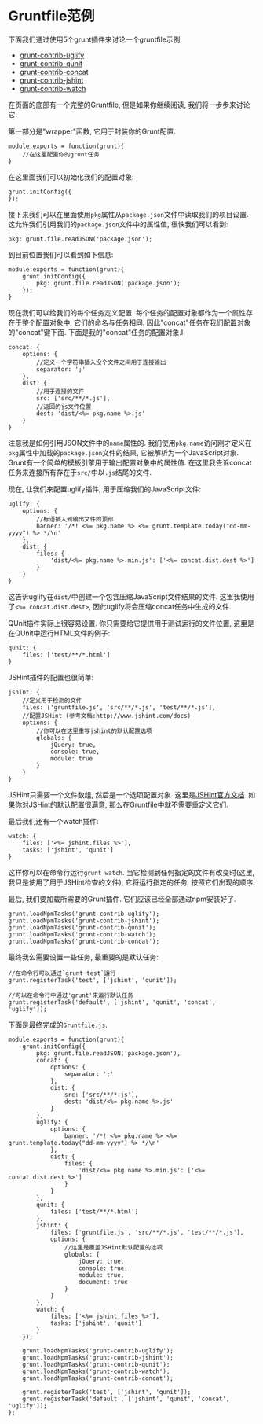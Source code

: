 # Gruntfile范例

下面我们通过使用5个grunt插件来讨论一个gruntfile示例:

+ [grunt-contrib-uglify](https://github.com/gruntjs/grunt-contrib-uglify)
+ [grunt-contrib-qunit](https://github.com/gruntjs/grunt-contrib-qunit)
+ [grunt-contrib-concat](https://github.com/gruntjs/grunt-contrib-concat)
+ [grunt-contrib-jshint](https://github.com/gruntjs/grunt-contrib-jshint)
+ [grunt-contrib-watch](https://github.com/gruntjs/grunt-contrib-watch)

在页面的底部有一个完整的Gruntfile, 但是如果你继续阅读, 我们将一步步来讨论它.

第一部分是"wrapper"函数, 它用于封装你的Grunt配置.

    module.exports = function(grunt){
        //在这里配置你的grunt任务
    }
    
在这里面我们可以初始化我们的配置对象:

    grunt.initConfig({
    });
    
接下来我们可以在里面使用`pkg`属性从`package.json`文件中读取我们的项目设置. 这允许我们引用我们的`package.json`文件中的属性值, 很快我们可以看到:

    pkg: grunt.file.readJSON('package.json');
    
到目前位置我们可以看到如下信息:

    module.exports = function(grunt){
        grunt.initConfig({
            pkg: grunt.file.readJSON('package.json');
        });
    }
    
现在我们可以给我们的每个任务定义配置. 每个任务的配置对象都作为一个属性存在于整个配置对象中, 它们的命名与任务相同. 因此"concat"任务在我们配置对象的"concat"键下面. 下面是我的"concat"任务的配置对象.I

    concat: {
        options: {
            //定义一个字符串插入没个文件之间用于连接输出
            separator: ';'
        },
        dist: {
            //用于连接的文件
            src: ['src/**/*.js'],
            //返回的js文件位置
            dest: 'dist/<%= pkg.name %>.js'
        }
    }
    
注意我是如何引用JSON文件中的`name`属性的. 我们使用`pkg.name`访问刚才定义在`pkg`属性中加载的`package.json`文件的结果, 它被解析为一个JavaScript对象. Grunt有一个简单的模板引擎用于输出配置对象中的属性值. 在这里我告诉concat任务来连接所有存在于`src/`中以`.js`结尾的文件.

现在, 让我们来配置uglify插件, 用于压缩我们的JavaScript文件:

    uglify: {
        options: {
            //标语插入到输出文件的顶部
            banner: '/*! <%= pkg.name %> <%= grunt.template.today("dd-mm-yyyy") %> */\n'
        },
        dist: {
            files: {
                'dist/<%= pkg.name %>.min.js': ['<%= concat.dist.dest %>']
            }
        }
    }
    
这告诉uglify在`dist/`中创建一个包含压缩JavaScript文件结果的文件. 这里我使用了`<%= concat.dist.dest>`, 因此uglify将会压缩concat任务中生成的文件.

QUnit插件实际上很容易设置. 你只需要给它提供用于测试运行的文件位置, 这里是在QUnit中运行HTML文件的例子:

    qunit: {
        files: ['test/**/*.html']
    }
    
JSHint插件的配置也很简单:

    jshint: {
        //定义用于检测的文件
        files: ['gruntfile.js', 'src/**/*.js', 'test/**/*.js'],
        //配置JSHint (参考文档:http://www.jshint.com/docs)
        options: {
            //你可以在这里重写jshint的默认配置选项
            globals: {
                jQuery: true,
                console: true,
                module: true
            }
        }
    }
    
JSHint只需要一个文件数组, 然后是一个选项配置对象.  这里是[JSHint官方文档](http://www.jshint.com/docs/). 如果你对JSHint的默认配置很满意, 那么在Gruntfile中就不需要重定义它们.

最后我们还有一个watch插件:

    watch: {
        files: ['<%= jshint.files %>'],
        tasks: ['jshint', 'qunit']
    }
    
这样你可以在命令行运行`grunt watch`. 当它检测到任何指定的文件有改变时(这里,我只是使用了用于JSHint检查的文件), 它将运行指定的任务, 按照它们出现的顺序.

最后, 我们要加载所需要的Grunt插件. 它们应该已经全部通过npm安装好了.

    grunt.loadNpmTasks('grunt-contrib-uglify');
    grunt.loadNpmTasks('grunt-contrib-jshint');
    grunt.loadNpmTasks('grunt-contrib-qunit');
    grunt.loadNpmTasks('grunt-contrib-watch');
    grunt.loadNpmTasks('grunt-contrib-concat');
    
最终我么需要设置一些任务, 最重要的是默认任务:

    //在命令行可以通过`grunt test`运行
    grunt.registerTask('test', ['jshint', 'qunit']);
    
    //可以在命令行中通过'grunt'来运行默认任务
    grunt.registerTask('default', ['jshint', 'qunit', 'concat', 'uglify']);
    
下面是最终完成的`Gruntfile.js`.
    
    module.exports = function(grunt){
		grunt.initConfig({
			pkg: grunt.file.readJSON('package.json'),
			concat: {
				options: {
					separator: ';'
				},
				dist: {
					src: ['src/**/*.js'],
					dest: 'dist/<%= pkg.name %>.js'
				}
			},
			uglify: {
				options: {
					banner: '/*! <%= pkg.name %> <%= grunt.template.today("dd-mm-yyyy") %> */\n'
				},
				dist: {
					files: {
						'dist/<%= pkg.name %>.min.js': ['<%= concat.dist.dest %>']
					}
				}
			},
			qunit: {
				files: ['test/**/*.html']
			},
			jshint: {
				files: ['gruntfile.js', 'src/**/*.js', 'test/**/*.js'],
				options: {
					//这里是覆盖JSHint默认配置的选项
					globals: {
						jQuery: true,
						console: true,
						module: true,
						document: true
					}
				}
			},
			watch: {
				files: ['<%= jshint.files %>'],
				tasks: ['jshint', 'qunit']
			}
		});
		
		grunt.loadNpmTasks('grunt-contrib-uglify');
		grunt.loadNpmTasks('grunt-contrib-jshint');
		grunt.loadNpmTasks('grunt-contrib-qunit');
		grunt.loadNpmTasks('grunt-contrib-watch');
		grunt.loadNpmTasks('grunt-contrib-concat');
		
		grunt.registerTask('test', ['jshint', 'qunit']);
		grunt.registerTask('default', ['jshint', 'qunit', 'concat', 'uglify']);
	};